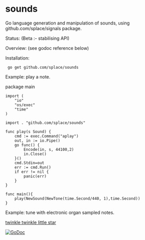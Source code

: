 # sounds
Go language generation and manipulation of sounds, using github.com/splace/signals package.
 
Status: (Beta :- stabilising API)

Overview: (see godoc reference below)

Installation:

     go get github.com/splace/sounds   

Example: play a note.

package main

	import (
		"io"
		"os/exec"
		"time"
	)

	import . "github.com/splace/sounds"

	func play(s Sound) {
		cmd := exec.Command("aplay")
		out, in := io.Pipe()
		go func() {
			Encode(in, s, 44100,2)
			in.Close()
		}()
		cmd.Stdin=out 
		err := cmd.Run()
		if err != nil {
			panic(err)
		}
	}

	func main(){
		play(NewSound(NewTone(time.Second/440, 1),time.Second))
	}


Example: tune with electronic organ sampled notes.

[twinkle twinkle little star](https://github.com/splace/sounds/blob/master/test%20output/hNotes.wav)


[![GoDoc](https://godoc.org/github.com/splace/sounds?status.svg)](https://godoc.org/github.com/splace/sounds)

